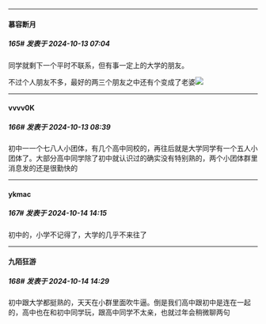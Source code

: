 ﻿
*****

####  慕容断月  
##### 165#       发表于 2024-10-13 07:04

同学就剩下一个平时不联系，但有事一定上的大学的朋友。

不过个人朋友不多，最好的两三个朋友之中还有个变成了老婆<img src="https://static.saraba1st.com/image/smiley/face2017/037.png" referrerpolicy="no-referrer">


*****

####  vvvv0K  
##### 166#       发表于 2024-10-13 08:39

初中一一个七八人小团体，有几个高中同校的，再往后就是大学同学有一个五人小团体了。大部分高中同学除了初中就认识过的确实没有特别熟的，两个小团体群里消息发的还是很勤快的


*****

####  ykmac  
##### 167#       发表于 2024-10-14 14:15

初中的，小学不记得了，大学的几乎不来往了


*****

####  九陌狂游  
##### 168#       发表于 2024-10-14 14:29

初中跟大学都挺熟的，天天在小群里面吹牛逼。倒是我们高中跟初中是连在一起的，高中也在和初中同学玩，跟高中同学不太亲，也就过年会稍微聊两句

